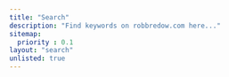 ```yaml
---
title: "Search"
description: "Find keywords on robbredow.com here..."
sitemap:
  priority : 0.1
layout: "search"
unlisted: true
---
```

